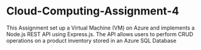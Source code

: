 # Cloud-Computing-Assignment-4
This Assignment set up a Virtual Machine (VM) on Azure and implements a Node.js REST API using Express.js. The API allows users to perform CRUD operations on a product inventory stored in an Azure SQL Database
